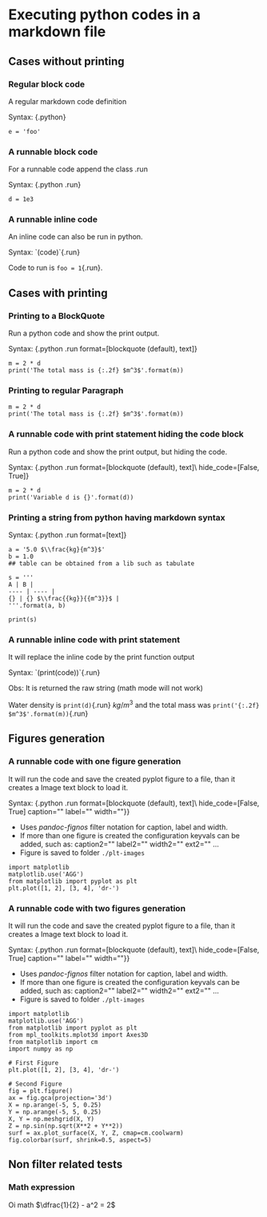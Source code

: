 
# Executing python codes in a markdown file


## Cases without printing

### Regular block code

A regular markdown code definition

Syntax: \{.python}

```{.python }
e = 'foo'
```

### A runnable block code

For a runnable code append the class .run

Syntax: \{.python .run}

```{.python .run}
d = 1e3
```

### A runnable inline code

An inline code can also be run in python.

Syntax: \`(code)\`\{.run\}

Code to run is `foo = 1`{.run}.

## Cases with printing

### Printing to a BlockQuote

Run a python code and show the print output. 

Syntax: \{.python .run format=[blockquote (default), text]\}

```{.python .run}
m = 2 * d
print('The total mass is {:.2f} $m^3$'.format(m))
```

### Printing to regular Paragraph

```{.python .run format=text}
m = 2 * d
print('The total mass is {:.2f} $m^3$'.format(m))
```

### A runnable code with print statement hiding the code block

Run a python code and show the print output, but hiding the code.

Syntax: \{.python .run format=[blockquote (default), text]\ hide_code=[False, True]}

```{.python .run hide_code=True}
m = 2 * d
print('Variable d is {}'.format(d))
```

### Printing a string from python having markdown syntax

Syntax: \{.python .run format=[text]\}

```{.python .run format=text}
a = '5.0 $\\frac{kg}{m^3}$'
b = 1.0
## table can be obtained from a lib such as tabulate 

s = '''
A | B |
---- | ---- |
{} | {} $\\frac{{kg}}{{m^3}}$ |
'''.format(a, b)

print(s)
```

### A runnable inline code with print statement

It will replace the inline code by the print function output

Syntax: \`(print(code))\`\{.run\}

Obs: It is returned the raw string (math mode will not work)

Water density is `print(d)`{.run} $kg/m^3$ and the total mass was `print('{:.2f} $m^3$'.format(m))`{.run}

## Figures generation

### A runnable code with one figure generation

It will run the code and save the created pyplot figure to a file, than it creates a Image text block to load it.

Syntax: \{.python .run format=[blockquote (default), text]\ hide_code=[False, True] caption="" label="" width=""}}

- Uses _pandoc-fignos_ filter notation for caption, label and width.
- If more than one figure is created the configuration keyvals can be added, such as: caption2="" label2="" width2="" ext2="" ...
- Figure is saved to folder `./plt-images`

```{.python .run caption="Figure Number One" label="my_fig"}
import matplotlib
matplotlib.use('AGG')
from matplotlib import pyplot as plt
plt.plot([1, 2], [3, 4], 'dr-')
```

### A runnable code with two figures generation

It will run the code and save the created pyplot figure to a file, than it creates a Image text block to load it.

Syntax: \{.python .run format=[blockquote (default), text]\ hide_code=[False, True] caption="" label="" width=""}}

- Uses _pandoc-fignos_ filter notation for caption, label and width.
- If more than one figure is created the configuration keyvals can be added, such as: caption2="" label2="" width2="" ext2="" ...
- Figure is saved to folder `./plt-images`

```{.python .run caption="Number One" caption2="Other Figure" label="my_fig" label2="my_fig2"}
import matplotlib
matplotlib.use('AGG')
from matplotlib import pyplot as plt
from mpl_toolkits.mplot3d import Axes3D
from matplotlib import cm
import numpy as np

# First Figure
plt.plot([1, 2], [3, 4], 'dr-')

# Second Figure
fig = plt.figure()
ax = fig.gca(projection='3d')
X = np.arange(-5, 5, 0.25)
Y = np.arange(-5, 5, 0.25)
X, Y = np.meshgrid(X, Y)
Z = np.sin(np.sqrt(X**2 + Y**2))
surf = ax.plot_surface(X, Y, Z, cmap=cm.coolwarm)
fig.colorbar(surf, shrink=0.5, aspect=5)
```

## Non filter related tests

### Math expression

Oi math $\dfrac{1}{2} - a^2 = 2$